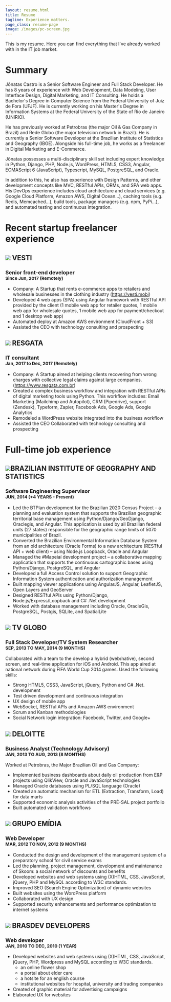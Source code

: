 ```yaml
---
layout: resume.html
title: Resume
tagline: Experience matters.
page_class: resume-page
image: /images/pc-screen.jpg
---
```


This is my resume. Here you can find everything that I've already worked with in the IT job market.

# Summary

Jônatas Castro is a Senior Software Engineer and Full Stack Developer. He has 8 years of experience with Web 
Development, Data Modeling, User Interface Design, Digital Marketing, and IT Consulting. He holds a Bachelor's Degree in 
Computer Science from the Federal University of Juiz de Fora (UFJF). He is currently working on his Master's Degree in 
Information Systems at the Federal University of the State of Rio de Janeiro (UNIRIO).

He has previously worked at Petrobras (the major Oil & Gas Company in Brazil) and Rede Globo (the major television 
network in Brazil). 
He is currently a Senior Software Developer at the Brazilian Institute of Statistics and Geography (IBGE). 
Alongside his full-time job, he works as a freelancer in Digital Marketing and E-Commerce.

Jônatas possesses a multi-disciplinary skill set including expert knowledge in Python, Django, PHP, Node.js, WordPress, 
HTML5, CSS3, Angular, ECMAScript 6 (JavaScript), Typescript, MySQL, PostgreSQL, and Oracle. 

In addition to this, he also has experience with Design Patterns, and other development concepts like MVC, RESTful APIs, ORMs, 
and SPA web apps. His DevOps experience includes cloud architecture and cloud services (e.g. Google Cloud Platform, 
Amazon AWS, Digital Ocean…), caching tools (e.g. Redis, Memcached…), build tools, package managers (e.g. npm, PyPi…), 
and automated testing and continuous integration.


# Recent startup freelancer experience

## <img src="/images/vesti-logo.png" class="inline-image" /> VESTI
### Senior front-end developer <br><small>Since Jun, 2017 (Remotely)</small>
* Company: A Startup that rents e-commerce apps to retailers and wholesale businesses in the 
clothing industry (https://vesti.mobi)
* Developed 4 web apps (SPA) using Angular framework with RESTful API provided by the client 
(1 mobile web app for retailer quotes, 1 mobile web app for wholesale quotes, 1 mobile web app 
for payment/checkout and 1 desktop web app)
* Automated deploy at Amazon AWS environment (CloudFront + S3)  
* Assisted the CEO with technology consulting and prospecting

## <img src="/images/resgata-logo.png" class="inline-image" /> RESGATA
### IT consultant <br><small>Jan, 2017 to Dec, 2017 (Remotely)</small>
* Company: A Startup aimed at helping clients recovering from wrong charges with collective legal claims against large 
companies.  (https://www.resgata.com.br)
* Created a complex business workflow and integration with RESTful APIs of digital marketing tools using Python. 
This workflow includes: Email Marketing (Mailchimp and Autopilot), CRM (Pipedrive), support (Zendesk), Typeform, 
Zapier, Facebook Ads, Google Ads, Google Analytics
* Remodeled a WordPress website integrated into the business workflow
* Assisted the CEO Collaborated with technology consulting and prospecting




# Full-time job experience

## <img src="/images/ibge-logo.png" class="inline-image" />BRAZILIAN INSTITUTE OF GEOGRAPHY AND STATISTICS
### Software Engineering Supervisor <br><small>JUN, 2014 (+4 YEARS - Present)</small>

* Led the BTPlan development for the Brazilian 2020 Census Project – a planning and evaluation system that supports the Brazilian geographic territorial base management using Python/Django/GeoDjango, Oraclegis, and Angular. This application is used by all Brazilian federal units (27 states) responsible for the geographic range limits of 5070 municipalities of Brazil. 
* Converted the Brazilian Environmental Information Database System from an old architecture (Oracle Forms) to a new architecture (RESTful API + web client) – using Node.js Loopback, Oracle and Angular
* Managed the #Mapeiaí development project – a collaborative mapping application that supports the continuous cartographic bases using Python/Django, PostgreSQL, and Angular
* Developed a full Access Control solution to support Geographic Information System authentication and authorization management 
* Built mapping viewer applications using AngularJS, Angular, LeafletJS, Open Layers and GeoServer
* Designed RESTful APIs using Python/Django, Node.js/Express/Loopback and C# .Net development
* Worked with database management including Oracle, OracleGis, PostgreSQL, Postgis, SQLite, and SpatialLite

## <img src="/images/globo-logo.jpg" class="inline-image" /> TV GLOBO
###	Full Stack Developer/TV System Researcher <br><small>SEP, 2013 TO MAY, 2014 (9 MONTHS)</small>
Collaborated with a team to the develop a hybrid (web/native), second screen, and real-time application for iOS and Android. This app aired at national network during FIFA World Cup 2014 games. Used the following skills: 
* Strong HTML5, CSS3, JavaScript, jQuery, Python and C# .Net. development 
* Test driven development and continuous integration
* UX design of mobile app
* WebSocket, RESTful APIs and Amazon AWS environment
* Scrum and Kanban methodologies
* Social Network login integration: Facebook, Twitter, and Google+

##  <img src="/images/deloitte-logo.png" class="inline-image" /> DELOITTE
### Business Analyst (Technology Advisory) <br><small>JAN, 2013 TO AUG, 2013 (8 MONTHS)</small>
Worked at Petrobras, the Major Brazilian Oil and Gas Company:
- Implemented business dashboards about daily oil production from E&P projects using QlikView, Oracle and JavaScript technologies
- Managed Oracle databases using PL/SQL language (Oracle)
- Created an automatic mechanism for ETL (Extraction, Transform, Load) for data marts
- Supported economic analysis activities of the PRÉ-SAL project portfolio
- Built automated validation workflows

##  <img src="/images/emidia-logo.png" class="inline-image" /> GRUPO EMÍDIA
###	Web Developer <br><small>MAR, 2012 TO NOV, 2012 (9 MONTHS)</small>
- Conducted the design and development of the management system of a preparatory school for civil service exams
- Led the planning, project management, development and maintenance of Skoom: a social network of discounts and benefits
- Developed websites and web systems using (X)HTML, CSS, JavaScript, jQuery, PHP and MySQL according to W3C standards.
- Improved SEO (Search Engine Optimization) of dynamic websites
- Built websites using the WordPress platform
- Collaborated with UX design
- Supported security enhancements and performance optimization to internet systems

## <img src="/images/brasdev-logo.gif" class="inline-image" /> BRASDEV DEVELOPERS
### Web developer <br><small>JAN, 2010 TO DEC, 2010 (1 YEAR)</small>
- Developed websites and web systems using (X)HTML, CSS, JavaScript, jQuery, PHP, Wordpress and MySQL according to W3C standards.
  - an online flower shop
  - a portal about elder care
  - a hotsite for an english course
  - institutional websites for hospital, university and trading companies
- Created of graphic material for advertising campaigns
- Elaborated UX for websites
